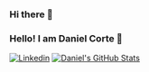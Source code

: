 ### Hi there 👋

### Hello! I am Daniel Corte 🤠

[![Linkedin](https://img.shields.io/badge/LinkedIn-0077B5?style=for-the-badge&logo=linkedin&logoColor=white)](http://linkedin.com/in/daniel-corte-1200b0224)
[![Daniel's GitHub Stats](https://github-readme-stats.vercel.app/api?username=DanielCorte&show_icons=true&theme=default#gh-light-mode-only)](https://github.com/DanielCorte/github-readme-stats#gh-light-mode-only)
